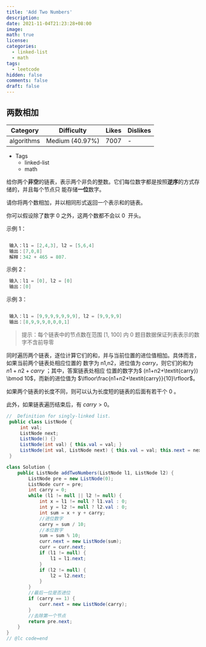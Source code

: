 ```yaml
---
title: 'Add Two Numbers'
description:
date: 2021-11-04T21:23:28+08:00
image:
math: true
license:
categories:
  - linked-list
  - math
tags:
  - leetcode
hidden: false
comments: false
draft: false
---
```


## 两数相加

<!--more-->

| Category   | Difficulty      | Likes | Dislikes |
| ---------- | --------------- | ----- | -------- |
| algorithms | Medium (40.97%) | 7007  | -        |

- Tags
  - linked-list
  - math

给你两个**非空**的链表，表示两个非负的整数。它们每位数字都是按照**逆序**的方式存储的，并且每个节点只
能存储**一位**数字。

请你将两个数相加，并以相同形式返回一个表示和的链表。

你可以假设除了数字 0 之外，这两个数都不会以 0  开头。

示例 1：

```java

 输入：l1 = [2,4,3], l2 = [5,6,4]
 输出：[7,0,8]
 解释：342 + 465 = 807.

```

示例 2：

```java
 输入：l1 = [0], l2 = [0]
 输出：[0]

```

示例 3：

```java

 输入：l1 = [9,9,9,9,9,9,9], l2 = [9,9,9,9]
 输出：[8,9,9,9,0,0,0,1]

```

> 提示：每个链表中的节点数在范围 [1, 100] 内 0 题目数据保证列表表示的数字不含前导零

同时遍历两个链表，逐位计算它们的和，并与当前位置的进位值相加。具体而言，如果当前两个链表处相应位置的
数字为 n1,n2，进位值为 $\textit{carry}$，则它们的和为 $n1+n2+ \textit{carry}$ ；其中，答案链表处相应
位置的数字为$ (n1+n2+\textit{carry}) \bmod
10$，而新的进位值为
$\lfloor\frac{n1+n2+\textit{carry}}{10}\rfloor$。

如果两个链表的长度不同，则可以认为长度短的链表的后面有若干个 0 。

此外，如果链表遍历结束后，有 $\textit{carry} > 0$。

```java
//  Definition for singly-linked list.
 public class ListNode {
     int val;
     ListNode next;
     ListNode() {}
     ListNode(int val) { this.val = val; }
     ListNode(int val, ListNode next) { this.val = val; this.next = next; }
 }

class Solution {
    public ListNode addTwoNumbers(ListNode l1, ListNode l2) {
        ListNode pre = new ListNode(0);
        ListNode curr = pre;
        int carry = 0;
        while (l1 != null || l2 != null) {
            int x = l1 != null ? l1.val : 0;
            int y = l2 != null ? l2.val : 0;
            int sum = x + y + carry;
            //进位数字
            carry = sum / 10;
            //本位数字
            sum = sum % 10;
            curr.next = new ListNode(sum);
            curr = curr.next;
            if (l1 != null) {
                l1 = l1.next;
            }
            if (l2 != null) {
                l2 = l2.next;
            }
        }
        //最后一位是否进位
        if (carry == 1) {
            curr.next = new ListNode(carry);
        }
        //去除第一个节点
        return pre.next;
    }
}
// @lc code=end

```
